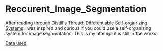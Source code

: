 # Reccurent_Image_Segmentation

After reading through Distill's [Thread: Differentiable Self-organizing Systems](https://distill.pub/2020/selforg/) I was inspired and curious if you could use a self-organizing system for image segmentation. This is my attempt it is still in the works.

[Data used](https://www.kaggle.com/ashish2001/semantic-segmentation-of-underwater-imagery-suim)
